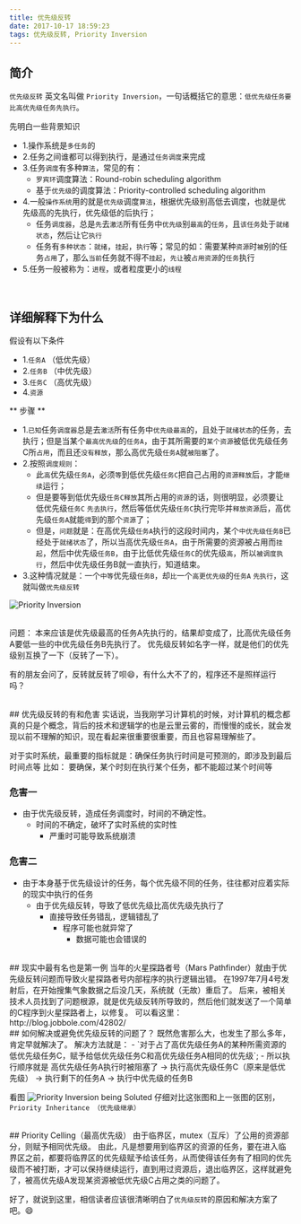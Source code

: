```yaml
---
title: 优先级反转
date: 2017-10-17 18:59:23
tags: 优先级反转, Priority Inversion
---
```


## 简介
`优先级反转` 英文名叫做 `Priority Inversion`，一句话概括它的意思：`低优先级任务要比高优先级任务先执行`。

先明白一些背景知识
- 1.操作系统是`多任务`的
- 2.任务之间谁都可以得到执行，是通过`任务调度`来完成
- 3.任务`调度`有多种`算法`，常见的有：
    - `罗宾环`调度算法：Round-robin scheduling algorithm
    - 基于`优先级`的调度算法：Priority-controlled scheduling algorithm
- 4.一般`操作系统`用的就是`优先级`调度`算法`，根据优先级别高低去调度，也就是优先级高的先执行，优先级低的后执行；
    - 任务`调度器`，总是`先`去`激活`所有任务中`优先级`别`最高`的`任务`，且`该任务`处于`就绪状态`，然后让它`执行`
    - 任务有`多种状态`：`就绪`，`挂起`，`执行`等；常见的如：需要某种`资源`时`被`别的任务`占用`了，那么`当前`任务就不得不`挂起`，`先让`被`占用资源`的`任务`执行
- 5.任务一般被称为：`进程`，或者粒度更小的`线程`

<br/>

## 详细解释下为什么
假设有以下条件
- 1.`任务A` （低优先级）
- 2.`任务B` （中优先级）
- 3.`任务C` （高优先级）
- 4.`资源` 

** 步骤 **
- 1.`已知`任务`调度器`总是去`激活`所有任务中`优先级最高`的，且处于`就绪状态`的任务，去执行；但是当某个`最高优先级`的`任务A`，由于其所需要的`某个资源`被低优先级任务C所`占用`，而且还`没有释放`，那么高优先级`任务A`就`被阻塞`了。
- 2.按照`调度规则`：
    - 此`高`优先级`任务A`，必须`等`到低优先级`任务C`把自己占用的`资源释放`后，才能`继续`运行；
    - 但是要等到低优先级`任务C释放`其所占用的`资源`的话，则很明显，必须要让低优先级`任务C` `先去执行`，然后等低优先级`任务C`执行完毕并`释放资源`后，高优先级`任务A`就能`得`到的那个`资源`了；
    - 但是，`问题`就是：在高优先级`任务A`执行的这段时间内，某个`中优先级任务B`已经处于`就绪状态`了，所以当高优先级`任务A`，由于所需要的资源被占用而`挂起`，然后中优先级`任务B`，由于比低优先级`任务C`的优先级`高`，所以`被调度执行`，然后中优先级任务B就一直执行，知道结束。
- 3.这种情况就是：一个`中等`优先级`任务B`，却`比`一个`高更优先级`的`任务A` `先执行`，这就叫做`优先级反转`

![Priority Inversion](/img/iOS/thread/priority-inversion-graphic-explanation_thumb.png)

<br/>
问题：
本来应该是优先级最高的任务A先执行的，结果却变成了，比高优先级任务A要低一些的中优先级任务B先执行了。
优先级反转如名字一样，就是他们的优先级别互换了一下（反转了一下）。

有的朋友会问了，反转就反转了呗😄，有什么大不了的，程序还不是照样运行吗？

<br/>
## 优先级反转的有和危害
实话说，当我刚学习计算机的时候，对计算机的概念都真的只是个概念，背后的技术和逻辑学的也是云里云雾的，而慢慢的成长，就会发现以前不理解的知识，现在看起来很重要很重要，而且也容易理解些了。

对于实时系统，最重要的指标就是：确保任务执行时间是可预测的，即涉及到最后时间点等
比如：
要确保，某个时刻在执行某个任务，都不能超过某个时间等

### 危害一
- 由于优先级反转，造成任务调度时，时间的不确定性。
    - 时间的不确定，破坏了实时系统的实时性
        - 严重时可能导致系统崩溃

### 危害二
- 由于本身基于优先级设计的任务，每个优先级不同的任务，往往都对应着实际的现实中执行的任务
    - 由于优先级反转，导致了低优先级比高优先级先执行了
        - 直接导致任务错乱，逻辑错乱了
            - 程序可能也就异常了
                - 数据可能也会错误的

<br/>
## 现实中最有名也是第一例
当年的火星探路者号（Mars Pathfinder）就由于优先级反转问题而导致火星探路者号内部程序的执行逻辑出错。
在1997年7月4号发射后，在开始搜集气象数据之后没几天，系统就（无故）重启了。
后来，被相关技术人员找到了问题根源，就是优先级反转所导致的，然后他们就发送了一个简单的C程序到火星探路者上，以修复。
可以看这里：http://blog.jobbole.com/42802/

<br/>
## 如何解决或避免优先级反转的问题了？
既然危害那么大，也发生了那么多年，肯定早就解决了。
解决方法就是：
- `对于占了高优先级任务A的某种所需资源的低优先级任务C，赋予给低优先级任务C和高优先级任务A相同的优先级`;
- 所以执行顺序就是 高优先级任务A执行时被阻塞了 -> 执行高优先级任务C（原来是低优先级） -> 执行剩下的任务A -> 执行中优先级的任务B

看图
![Priority Inversion being Soluted](/img/iOS/thread/priority-inheritence-to-priority-inversion-be_soluted.png)
仔细对比这张图和上一张图的区别，`Priority Inheritance （优先级继承）`

<br/>
## Priority Celling（最高优先级）
由于临界区，mutex（互斥）了公用的资源部分，则赋予相同优先级。
由此，凡是想要用到临界区的资源的任务，要在进入临界区之前，都要将临界区的优先级赋予给该任务，从而使得该任务有了相同的优先级而不被打断，才可以保持继续运行，直到用过资源后，退出临界区，这样就避免了，被高优先级A发现某资源被低优先级C占用之类的问题了。

好了，就说到这里，相信读者应该很清晰明白了`优先级反转`的原因和解决方案了吧。😄




